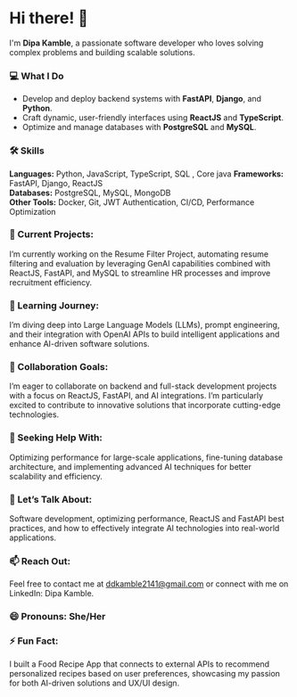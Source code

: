 # Hi there! 👋

I'm **Dipa Kamble**, a passionate software developer who loves solving complex problems and building scalable solutions.

### 💻 What I Do
- Develop and deploy backend systems with **FastAPI**, **Django**, and **Python**.
- Craft dynamic, user-friendly interfaces using **ReactJS** and **TypeScript**.
- Optimize and manage databases with **PostgreSQL** and **MySQL**.

### 🛠️ Skills
**Languages:** Python, JavaScript, TypeScript, SQL , Core java 
**Frameworks:** FastAPI, Django, ReactJS  
**Databases:** PostgreSQL, MySQL, MongoDB  
**Other Tools:** Docker, Git, JWT Authentication, CI/CD, Performance Optimization

### 🔭 Current Projects:
I’m currently working on the Resume Filter Project, automating resume filtering and evaluation by leveraging GenAI capabilities combined with ReactJS, FastAPI, and MySQL to streamline HR processes and improve recruitment efficiency.

### 🌱 Learning Journey:
I’m diving deep into Large Language Models (LLMs), prompt engineering, and their integration with OpenAI APIs to build intelligent applications and enhance AI-driven software solutions.

### 👯 Collaboration Goals:
I’m eager to collaborate on backend and full-stack development projects with a focus on ReactJS, FastAPI, and AI integrations. I’m particularly excited to contribute to innovative solutions that incorporate cutting-edge technologies.

### 🤔 Seeking Help With:
Optimizing performance for large-scale applications, fine-tuning database architecture, and implementing advanced AI techniques for better scalability and efficiency.

### 💬 Let’s Talk About:
Software development, optimizing performance, ReactJS and FastAPI best practices, and how to effectively integrate AI technologies into real-world applications.

### 📫 Reach Out:
Feel free to contact me at ddkamble2141@gmail.com or connect with me on LinkedIn: Dipa Kamble.

### 😄 Pronouns: She/Her

### ⚡ Fun Fact:
I built a Food Recipe App that connects to external APIs to recommend personalized recipes based on user preferences, showcasing my passion for both AI-driven solutions and UX/UI design.
